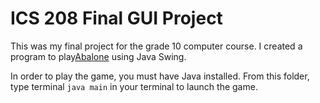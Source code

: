 # ICS 208 Final GUI Project

This was my final project for the grade 10 computer course. I created a program to play[Abalone](https://en.wikipedia.org/wiki/Abalone_(board_game)) using Java Swing. 

In order to play the game, you must have Java installed. 
From this folder, type terminal `java main` in your terminal to launch the game.